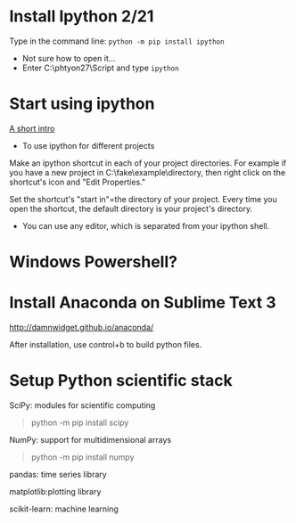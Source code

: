 # Install Ipython 2/21

Type in the command line: ```python -m pip install ipython```

* Not sure how to open it...
* Enter C:\phtyon27\Script and type ```ipython```


# Start using ipython


[A short intro](http://www.pythonforbeginners.com/basics/ipython-a-short-introduction)


* To use ipython for different projects

Make an ipython shortcut in each of your project directories. For example if you have a new project in C:\fake\example\directory, then right click on the shortcut's icon and "Edit Properties."

Set the shortcut's "start in"=the directory of your project. Every time you open the shortcut, the default directory is your project's directory.

* You can use any editor, which is separated from your ipython shell.


# Windows Powershell?


# Install Anaconda on Sublime Text 3
http://damnwidget.github.io/anaconda/

After installation, use control+b to build python files.


# Setup Python scientific stack

SciPy: modules for scientific computing


> python -m pip install scipy

NumPy: support for multidimensional arrays


> python -m pip install numpy

pandas: time series library

matplotlib:plotting library

scikit-learn: machine learning